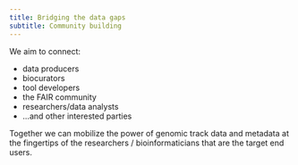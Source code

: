 ```yaml
---
title: Bridging the data gaps
subtitle: Community building
---
```


We aim to connect:

- data producers
- biocurators
- tool developers
- the FAIR community
- researchers/data analysts
- ...and other interested parties

Together we can mobilize the power of genomic track data and metadata at the fingertips of the
researchers / bioinformaticians that are the target end users.
